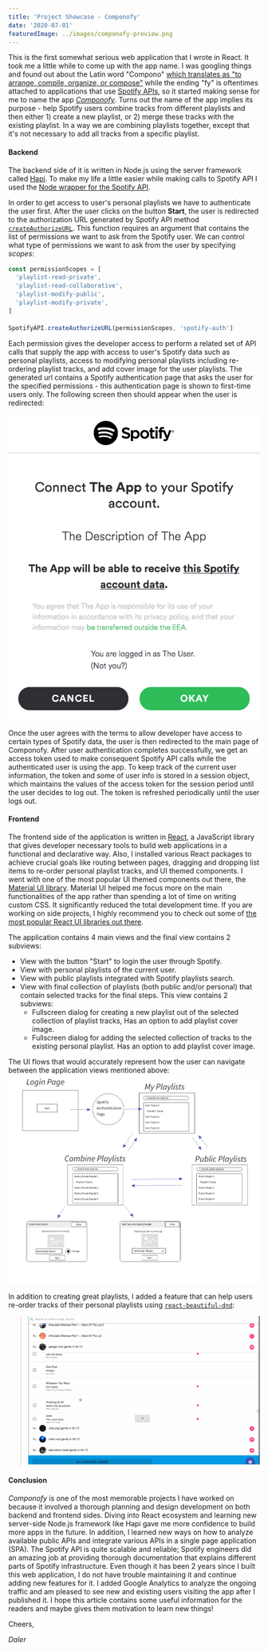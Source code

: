 ```yaml
---
title: 'Project Showcase - Componofy'
date: '2020-07-01'
featuredImage: ../images/componofy-preview.png
---
```


This is the first somewhat serious web application that I wrote in React. It took me a little while to come up with the app name. I was googling things and found out about the Latin word "Compono" [which translates as "to arrange, compile, organize, or compose"](https://www.wordsense.eu/compono/) while the ending "fy" is oftentimes attached to applications that use [Spotify APIs](https://developer.spotify.com/documentation/web-api/), so it started making sense for me to name the app [_Componofy_](https://componofy.herokuapp.com/). Turns out the name of the app implies its purpose - help Spotify users combine tracks from different playlists and then either 1) create a new playlist, or 2) merge these tracks with the existing playlist. In a way we are combining playlists together, except that it's not necessary to add all tracks from a specific playlist.

#### Backend

The backend side of it is written in Node.js using the server framework called [Hapi](https://hapi.dev/). To make my life a little easier while making calls to Spotify API I used the [Node wrapper for the Spotify API](https://github.com/thelinmichael/spotify-web-api-node).

In order to get access to user's personal playlists we have to authenticate the user first. After the user clicks on the button **Start**, the user is redirected to the authorization URL generated by Spotify API method [`createAuthorizeURL`](http://michaelthelin.se/spotify-web-api-node/#createAuthorizeURL). This function requires an argument that contains the list of permissions we want to ask from the Spotify user. We can control what type of permissions we want to ask from the user by specifying _scopes_:

```js
const permissionScopes = [
  'playlist-read-private',
  'playlist-read-collaborative',
  'playlist-modify-public',
  'playlist-modify-private',
]

SpotifyAPI.createAuthorizeURL(permissionScopes, 'spotify-auth')
```

Each permission gives the developer access to perform a related set of API calls that supply the app with access to user's Spotify data such as personal playlists, access to modifying personal playlists including re-ordering playlist tracks, and add cover image for the user playlists. The generated url contains a Spotify authentication page that asks the user for the specified permissions - this authentication page is shown to first-time users only. The following screen then should appear when the user is redirected:

<img src="../images/post-image-spotify-oauth.png" />

Once the user agrees with the terms to allow developer have access to certain types of Spotify data, the user is then redirected to the main page of Componofy. After user authentication completes successfully, we get an access token used to make consequent Spotify API calls while the authenticated user is using the app. To keep track of the current user information, the token and some of user info is stored in a session object, which maintains the values of the access token for the session period until the user decides to log out. The token is refreshed periodically until the user logs out.

#### Frontend

The frontend side of the application is written in [React](https://reactjs.org/), a JavaScript library that gives developer necessary tools to build web applications in a functional and declarative way. Also, I installed various React packages to achieve crucial goals like routing between pages, dragging and dropping list items to re-order personal playlist tracks, and UI themed components. I went with one of the most popular UI themed components out there, the [Material UI library](https://material-ui.com/). Material UI helped me focus more on the main functionalities of the app rather than spending a lot of time on writing custom CSS. It significantly reduced the total development time. If you are working on side projects, I highly recommend you to check out some of [the most popular React UI libraries out there](https://blog.logrocket.com/top-10-react-component-libraries-for-2020/).

The application contains 4 main views and the final view contains 2 subviews:

- View with the button "Start" to login the user through Spotify.
- View with personal playlists of the current user.
- View with public playlists integrated with Spotify playlists search.
- View with final collection of playlists (both public and/or personal) that contain selected tracks for the final steps. This view contains 2 subviews:
  - Fullscreen dialog for creating a new playlist out of the selected collection of playlist tracks, Has an option to add playlist cover image.
  - Fullscreen dialog for adding the selected collection of tracks to the existing personal playlist. Has an option to add playlist cover image.

The UI flows that would accurately represent how the user can navigate between the application views mentioned above:
<img src="../images/post-image-componofy-ui.png" />

In addition to creating great playlists, I added a feature that can help users re-order tracks of their personal playlists using [`react-beautiful-dnd`](https://react-beautiful-dnd.netlify.app/?path=/story/single-vertical-list--basic):

> ![Componofy: reordering playlist tracks](../images/post-image-reorder_my_playlist_tracks_snippet.gif)

#### Conclusion

_Componofy_ is one of the most memorable projects I have worked on because it involved a thorough planning and design development on both backend and frontend sides. Diving into React ecosystem and learning new server-side Node.js framework like Hapi gave me more confidence to build more apps in the future. In addition, I learned new ways on how to analyze available public APIs and integrate various APIs in a single page application (SPA). The Spotify API is quite scalable and reliable; Spotify engineers did an amazing job at providing thorough documentation that explains different parts of Spotify infrastructure. Even though it has been 2 years since I built this web application, I do not have trouble maintaining it and continue adding new features for it. I added Google Analytics to analyze the ongoing traffic and am pleased to see new and existing users visiting the app after I published it. I hope this article contains some useful information for the readers and maybe gives them motivation to learn new things!

Cheers,

_Daler_

